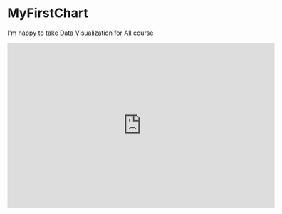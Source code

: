 # MyFirstChart
I'm happy to take Data Visualization for All course

<iframe width="600" height="371" seamless frameborder="0" scrolling="no" src="https://docs.google.com/spreadsheets/d/1ZbTHWwrLqwOmvijaj1h4C_lJsL7AHiKY0RzLlmtpeGA/pubchart?oid=688176492&amp;format=interactive"></iframe>
